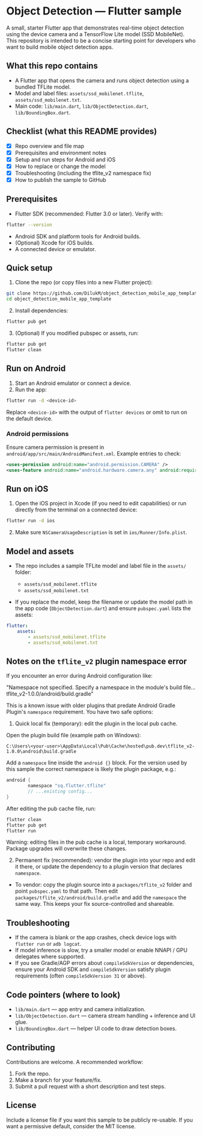 # Object Detection — Flutter sample

A small, starter Flutter app that demonstrates real-time object detection using the device camera and a TensorFlow Lite model (SSD MobileNet). This repository is intended to be a concise starting point for developers who want to build mobile object detection apps.

## What this repo contains

- A Flutter app that opens the camera and runs object detection using a bundled TFLite model.
- Model and label files: `assets/ssd_mobilenet.tflite`, `assets/ssd_mobilenet.txt`.
- Main code: `lib/main.dart`, `lib/ObjectDetection.dart`, `lib/BoundingBox.dart`.

## Checklist (what this README provides)

- [x] Repo overview and file map
- [x] Prerequisites and environment notes
- [x] Setup and run steps for Android and iOS
- [x] How to replace or change the model
- [x] Troubleshooting (including the tflite_v2 namespace fix)
- [x] How to publish the sample to GitHub

## Prerequisites

- Flutter SDK (recommended: Flutter 3.0 or later). Verify with:

```bash
flutter --version
```

- Android SDK and platform tools for Android builds.
- (Optional) Xcode for iOS builds.
- A connected device or emulator.

## Quick setup

1. Clone the repo (or copy files into a new Flutter project):

```bash
git clone https://github.com/DilukM/object_detection_mobile_app_template.git
cd object_detection_mobile_app_template
```

2. Install dependencies:

```bash
flutter pub get
```

3. (Optional) If you modified pubspec or assets, run:

```bash
flutter pub get
flutter clean
```

## Run on Android

1. Start an Android emulator or connect a device.
2. Run the app:

```bash
flutter run -d <device-id>
```

Replace `<device-id>` with the output of `flutter devices` or omit to run on the default device.

### Android permissions

Ensure camera permission is present in `android/app/src/main/AndroidManifest.xml`. Example entries to check:

```xml
<uses-permission android:name="android.permission.CAMERA" />
<uses-feature android:name="android.hardware.camera.any" android:required="false" />
```

## Run on iOS

1. Open the iOS project in Xcode (if you need to edit capabilities) or run directly from the terminal on a connected device:

```bash
flutter run -d ios
```

2. Make sure `NSCameraUsageDescription` is set in `ios/Runner/Info.plist`.

## Model and assets

- The repo includes a sample TFLite model and label file in the `assets/` folder:

  - `assets/ssd_mobilenet.tflite`
  - `assets/ssd_mobilenet.txt`

- If you replace the model, keep the filename or update the model path in the app code (`ObjectDetection.dart`) and ensure `pubspec.yaml` lists the assets:

```yaml
flutter:
	assets:
		- assets/ssd_mobilenet.tflite
		- assets/ssd_mobilenet.txt
```

## Notes on the `tflite_v2` plugin namespace error

If you encounter an error during Android configuration like:

"Namespace not specified. Specify a namespace in the module's build file... tflite_v2-1.0.0/android/build.gradle"

This is a known issue with older plugins that predate Android Gradle Plugin's `namespace` requirement. You have two safe options:

1. Quick local fix (temporary): edit the plugin in the local pub cache.

Open the plugin build file (example path on Windows):

```
C:\Users\<your-user>\AppData\Local\Pub\Cache\hosted\pub.dev\tflite_v2-1.0.0\android\build.gradle
```

Add a `namespace` line inside the `android {}` block. For the version used by this sample the correct namespace is likely the plugin package, e.g.:

```groovy
android {
		namespace "sq.flutter.tflite"
		// ...existing config...
}
```

After editing the pub cache file, run:

```bash
flutter clean
flutter pub get
flutter run
```

Warning: editing files in the pub cache is a local, temporary workaround. Package upgrades will overwrite these changes.

2. Permanent fix (recommended): vendor the plugin into your repo and edit it there, or update the dependency to a plugin version that declares `namespace`.

- To vendor: copy the plugin source into a `packages/tflite_v2` folder and point `pubspec.yaml` to that path. Then edit `packages/tflite_v2/android/build.gradle` and add the `namespace` the same way. This keeps your fix source-controlled and shareable.

## Troubleshooting

- If the camera is blank or the app crashes, check device logs with `flutter run` or `adb logcat`.
- If model inference is slow, try a smaller model or enable NNAPI / GPU delegates where supported.
- If you see Gradle/AGP errors about `compileSdkVersion` or dependencies, ensure your Android SDK and `compileSdkVersion` satisfy plugin requirements (often `compileSdkVersion 31` or above).

## Code pointers (where to look)

- `lib/main.dart` — app entry and camera initialization.
- `lib/ObjectDetection.dart` — camera stream handling + inference and UI glue.
- `lib/BoundingBox.dart` — helper UI code to draw detection boxes.

## Contributing

Contributions are welcome. A recommended workflow:

1. Fork the repo.
2. Make a branch for your feature/fix.
3. Submit a pull request with a short description and test steps.

## License

Include a license file if you want this sample to be publicly re-usable. If you want a permissive default, consider the MIT license.


